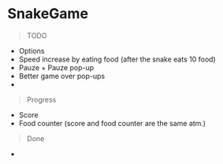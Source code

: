 # SnakeGame

 >TODO
   - Options
   - Speed increase by eating food (after the snake eats 10 food)
   - Pauze + Pauze pop-up
   - Better game over pop-ups
   - 

 >Progress
   - Score
   - Food counter (score and food counter are the same atm.)

 >Done
   - 


